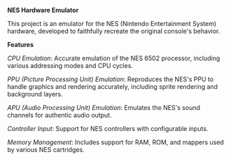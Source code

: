 **NES Hardware Emulator**

This project is an emulator for the NES (Nintendo Entertainment System) hardware, developed to faithfully recreate the original console's behavior.

**Features**

_CPU Emulation_: 
  Accurate emulation of the NES 6502 processor, including various addressing modes and CPU cycles.
  
_PPU (Picture Processing Unit) Emulation_: 
  Reproduces the NES's PPU to handle graphics and rendering accurately, including sprite rendering and background layers.
  
_APU (Audio Processing Unit) Emulation_: 
  Emulates the NES's sound channels for authentic audio output.
  
_Controller Input_: 
  Support for NES controllers with configurable inputs.
  
_Memory Management_: 
  Includes support for RAM, ROM, and mappers used by various NES cartridges.
